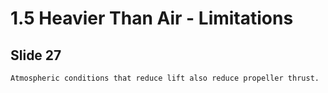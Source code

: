 # 1.5 Heavier Than Air - Limitations

## Slide 27

```
Atmospheric conditions that reduce lift also reduce propeller thrust.
```